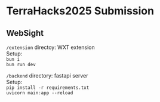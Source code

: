 # TerraHacks2025 Submission

## WebSight

`/extension` directoy: WXT extension<br>
Setup: <br>
`bun i` <br>
`bun run dev`

`/backend` directory: fastapi server<br>
Setup: <br>
`pip install -r requirements.txt` <br>
`uvicorn main:app --reload`
